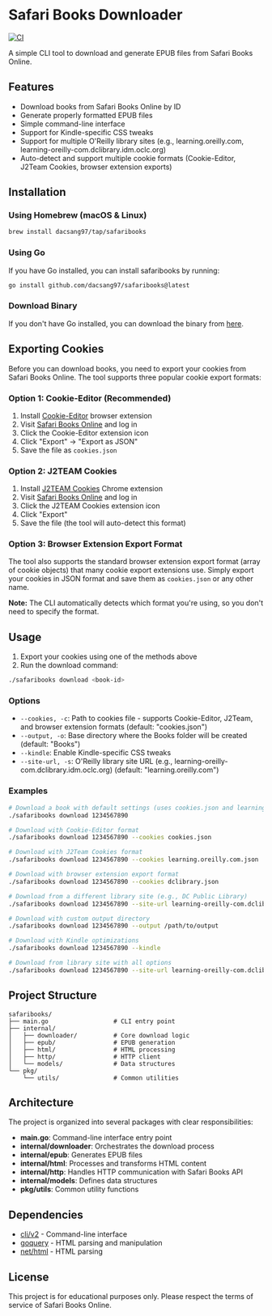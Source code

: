 # Safari Books Downloader

[![CI](https://github.com/dacsang97/safaribooks/actions/workflows/ci.yml/badge.svg)](https://github.com/dacsang97/safaribooks/actions/workflows/ci.yml)

A simple CLI tool to download and generate EPUB files from Safari Books Online.

## Features

- Download books from Safari Books Online by ID
- Generate properly formatted EPUB files
- Simple command-line interface
- Support for Kindle-specific CSS tweaks
- Support for multiple O'Reilly library sites (e.g., learning.oreilly.com, learning-oreilly-com.dclibrary.idm.oclc.org)
- Auto-detect and support multiple cookie formats (Cookie-Editor, J2Team Cookies, browser extension exports)

## Installation

### Using Homebrew (macOS & Linux)

```bash
brew install dacsang97/tap/safaribooks
```

### Using Go

If you have Go installed, you can install safaribooks by running:

```bash
go install github.com/dacsang97/safaribooks@latest
```

### Download Binary

If you don't have Go installed, you can download the binary from [here](https://github.com/dacsang97/safaribooks/releases).

## Exporting Cookies

Before you can download books, you need to export your cookies from Safari Books Online. The tool supports three popular cookie export formats:

### Option 1: Cookie-Editor (Recommended)

1. Install [Cookie-Editor](https://cookie-editor.com/) browser extension
2. Visit [Safari Books Online](https://learning.oreilly.com) and log in
3. Click the Cookie-Editor extension icon
4. Click "Export" → "Export as JSON"
5. Save the file as `cookies.json`

### Option 2: J2TEAM Cookies

1. Install [J2TEAM Cookies](https://chromewebstore.google.com/detail/J2TEAM%20Cookies/okpidcojinmlaakglciglbpcpajaibco) Chrome extension
2. Visit [Safari Books Online](https://learning.oreilly.com) and log in
3. Click the J2TEAM Cookies extension icon
4. Click "Export"
5. Save the file (the tool will auto-detect this format)

### Option 3: Browser Extension Export Format

The tool also supports the standard browser extension export format (array of cookie objects) that many cookie export extensions use. Simply export your cookies in JSON format and save them as `cookies.json` or any other name.

**Note:** The CLI automatically detects which format you're using, so you don't need to specify the format.

## Usage

1. Export your cookies using one of the methods above
2. Run the download command:

```bash
./safaribooks download <book-id>
```

### Options

- `--cookies, -c`: Path to cookies file - supports Cookie-Editor, J2Team, and browser extension formats (default: "cookies.json")
- `--output, -o`: Base directory where the Books folder will be created (default: "Books")
- `--kindle`: Enable Kindle-specific CSS tweaks
- `--site-url, -s`: O'Reilly library site URL (e.g., learning-oreilly-com.dclibrary.idm.oclc.org) (default: "learning.oreilly.com")

### Examples

```bash
# Download a book with default settings (uses cookies.json and learning.oreilly.com)
./safaribooks download 1234567890

# Download with Cookie-Editor format
./safaribooks download 1234567890 --cookies cookies.json

# Download with J2Team Cookies format
./safaribooks download 1234567890 --cookies learning.oreilly.com.json

# Download with browser extension export format
./safaribooks download 1234567890 --cookies dclibrary.json

# Download from a different library site (e.g., DC Public Library)
./safaribooks download 1234567890 --site-url learning-oreilly-com.dclibrary.idm.oclc.org --cookies dclibrary.json

# Download with custom output directory
./safaribooks download 1234567890 --output /path/to/output

# Download with Kindle optimizations
./safaribooks download 1234567890 --kindle

# Download from library site with all options
./safaribooks download 1234567890 --site-url learning-oreilly-com.dclibrary.idm.oclc.org --cookies dclibrary.json --output MyBooks --kindle
```

## Project Structure

```
safaribooks/
├── main.go                  # CLI entry point
├── internal/
│   ├── downloader/          # Core download logic
│   ├── epub/                # EPUB generation
│   ├── html/                # HTML processing
│   ├── http/                # HTTP client
│   └── models/              # Data structures
└── pkg/
    └── utils/               # Common utilities
```

## Architecture

The project is organized into several packages with clear responsibilities:

- **main.go**: Command-line interface entry point
- **internal/downloader**: Orchestrates the download process
- **internal/epub**: Generates EPUB files
- **internal/html**: Processes and transforms HTML content
- **internal/http**: Handles HTTP communication with Safari Books API
- **internal/models**: Defines data structures
- **pkg/utils**: Common utility functions

## Dependencies

- [cli/v2](https://github.com/urfave/cli/v2) - Command-line interface
- [goquery](https://github.com/PuerkitoBio/goquery) - HTML parsing and manipulation
- [net/html](https://golang.org/x/net/html) - HTML parsing

## License

This project is for educational purposes only. Please respect the terms of service of Safari Books Online.
